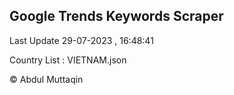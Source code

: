 

## Google Trends Keywords Scraper 
 
Last Update 29-07-2023 , 16:48:41

Country List :
VIETNAM.json



© Abdul Muttaqin 
